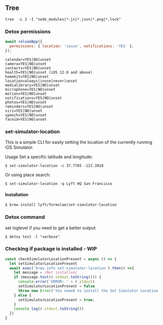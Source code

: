 

## Tree

```
tree  -L 2 -I "node_modules|*.js|*.json|*.png|*.lock"
```


### Detox permissions

```js
await reloadApp({
  permissions: { location: 'inuse', notifications: 'YES' },
});
```

```
calendar=YES|NO|unset
camera=YES|NO|unset
contacts=YES|NO|unset
health=YES|NO|unset (iOS 12.0 and above)
homekit=YES|NO|unset
location=always|inuse|never|unset
medialibrary=YES|NO|unset
microphone=YES|NO|unset
motion=YES|NO|unset
notifications=YES|NO|unset
photos=YES|NO|unset
reminders=YES|NO|unset
siri=YES|NO|unset
speech=YES|NO|unset
faceid=YES|NO|unset
```


### set-simulator-location
This is a simple CLI for easily setting the location of the currently running iOS Simulator.

Usage
Set a specific latitude and longitude:
```
$ set-simulator-location -c 37.7765 -122.3918
```
Or using place search:
```
$ set-simulator-location -q Lyft HQ San Francisco
```
#### Installation
```
$ brew install lyft/formulae/set-simulator-location
```
### Detox command
set loglevel if you need to get a better output
```
$ detox test -l "verbose"
```

### Checking if package is installed - WIP
```js
const checkSimulatorLocationPresent = async () => {
  let setSimulatorLocationPresent
  await exec('brew info set-simulator-location').then(r =>{
    let message = /Not installed/
    if (message.test(r.stdout.toString())) {
      console.error('ERROR: ' + r.stdout)
      setSimulatorLocationPresent = false
      throw new Error('You neeed to install the Set Simulator Location package using "brew install set-simulator-location"')
    } else {
      setSimulatorLocationPresent = true;
    }
    console.log(r.stdout.toString())
  })
}
```